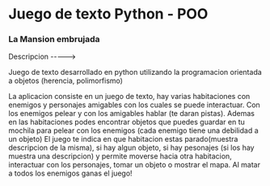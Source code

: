 # Juego de texto Python - POO

### La Mansion embrujada

Descripcion ----->

Juego de texto desarrollado en python utilizando la programacion orientada a objetos (herencia, polimorfismo)

La aplicacion consiste en un juego de texto, hay varias habitaciones con enemigos y personajes amigables con los cuales se puede interactuar. Con los enemigos pelear y con los amigables hablar (te daran pistas).
Ademas en las habitaciones podes encontrar objetos que puedes guardar en tu mochila para pelear con los enemigos (cada enemigo tiene una debilidad a un objeto)
El juego te indica en que habitacion estas parado(muestra descripcion de la misma), si hay algun objeto, si hay pesonajes (si los hay muestra una descripcion) y permite moverse hacia otra habitacion, interactuar con los personajes, tomar un objeto o mostrar el mapa.
Al matar a todos los enemigos ganas el juego!
